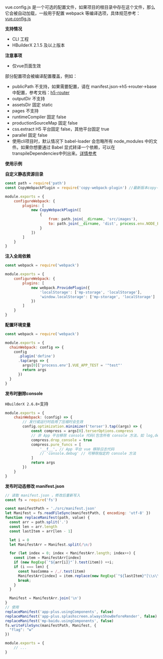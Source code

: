 vue.config.js 是一个可选的配置文件，如果项目的根目录中存在这个文件，那么它会被自动加载，一般用于配置 webpack 等编译选项，具体规范参考：[vue.config.js](https://cli.vuejs.org/zh/config/#vue-config-js)

**支持情况**
* CLI 工程 
* HBuilderX 2.1.5 及以上版本

**注意事项**

- 仅vue页面生效

部分配置项会被编译配置覆盖，例如：

* publicPath  不支持，如果需要配置，请在 manifest.json->h5->router->base 中配置，参考文档：[h5-router](collocation/manifest?id=h5-router)
* outputDir  不支持
* assetsDir 固定 static
* pages  不支持
* runtimeCompiler 固定 false
* productionSourceMap 固定 false
* css.extract  H5 平台固定 false，其他平台固定 true
* parallel 固定 false
* 使用cli项目时，默认情况下 babel-loader 会忽略所有 node_modules 中的文件。如果你想要通过 Babel 显式转译一个依赖，可以在transpileDependencies中列出来。[详情参考](https://cli.vuejs.org/zh/config/#transpiledependencies)

**使用示例**

**自定义静态资源目录**

```js
const path = require('path')
const CopyWebpackPlugin = require('copy-webpack-plugin') //最新版本copy-webpack-plugin插件暂不兼容，推荐v5.0.0

module.exports = {
	configureWebpack: {
		plugins: [
			new CopyWebpackPlugin([
				{
					from: path.join(__dirname, 'src/images'),
					to: path.join(__dirname, 'dist', process.env.NODE_ENV === 'production' ? 'build' : 'dev', process.env.UNI_PLATFORM, 'images')
				}
			])
		]
	}
}
```

**注入全局依赖**

```js
const webpack = require('webpack')

module.exports = {
	configureWebpack: {
		plugins: [
			new webpack.ProvidePlugin({
				'localStorage': ['mp-storage', 'localStorage'],
				'window.localStorage': ['mp-storage', 'localStorage']
			})
		]
	}
}
```

**配置环境变量**

```js
const webpack = require('webpack')

module.exports = {
  chainWebpack: config => {
    config
      .plugin('define')
      .tap(args => {
        args[0]['process.env'].VUE_APP_TEST = '"test"'
        return args
      })
  }
}
```

**发布时删除console**

`HBuilderX 2.6.8+`支持

```js
module.exports = {
	chainWebpack: (config) => {
		// 发行或运行时启用了压缩时会生效
		config.optimization.minimizer('terser').tap((args) => {
			const compress = args[0].terserOptions.compress
			// 非 App 平台移除 console 代码(包含所有 console 方法，如 log,debug,info...)
			compress.drop_console = true
			compress.pure_funcs = [
				'__f__', // App 平台 vue 移除日志代码
				// 'console.debug' // 可移除指定的 console 方法
			]
			return args
		})
	}
}
```

**发布时动态修改 manifest.json**

```js
// 读取 manifest.json ，修改后重新写入
const fs = require('fs')

const manifestPath = './src/manifest.json'
let Manifest = fs.readFileSync(manifestPath, { encoding: 'utf-8' })
function replaceManifest(path, value) {
  const arr = path.split('.')
  const len = arr.length
  const lastItem = arr[len - 1]

  let i = 0
  let ManifestArr = Manifest.split(/\n/)

  for (let index = 0; index < ManifestArr.length; index++) {
    const item = ManifestArr[index]
    if (new RegExp(`"${arr[i]}"`).test(item)) ++i;
    if (i === len) {
      const hasComma = /,/.test(item)
      ManifestArr[index] = item.replace(new RegExp(`"${lastItem}"[\\s\\S]*:[\\s\\S]*`), `"${lastItem}": ${value}${hasComma ? ',' : ''}`)
      break;
    }
  }

  Manifest = ManifestArr.join('\n')
}
// 使用
replaceManifest('app-plus.usingComponents', false)
replaceManifest('app-plus.splashscreen.alwaysShowBeforeRender', false)
replaceManifest('mp-baidu.usingComponents', false)
fs.writeFileSync(manifestPath, Manifest, {
  "flag": "w"
})

module.exports = {
	// ...
}
```
